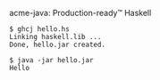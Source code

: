 acme-java: Production-ready™ Haskell

```
$ ghcj hello.hs
Linking haskell.lib ...
Done, hello.jar created.

$ java -jar hello.jar
Hello

```

